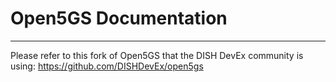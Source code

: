 # Open5GS Documentation
---------------

Please refer to this fork of Open5GS that the DISH DevEx community is using: https://github.com/DISHDevEx/open5gs

